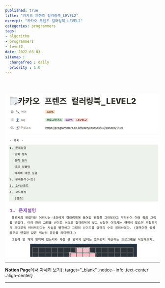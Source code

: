 ```yaml
---
published: true
title: "카카오 프렌즈 컬러링북_LEVEL2"
excerpt: "카카오 프렌즈 컬러링북_LEVEL2"
categories: programmers
tags: 
- algorithm
- programmers
- level2
date: 2022-03-03
sitemap :
  changefreq : daily
  priority : 1.0
---
```

<br/>
<br/>

![2022-03-11-001_01](/assets/postImg/2022-03-04-001_01.png)
  
  
---
[**Notion Page**에서 자세히 보기](https://pine-juice-8ba.notion.site/_LEVEL2-c2a55ca2e94347dea25c120abeae5884){: target="_blank" .notice--info .text-center .align-center}

---
